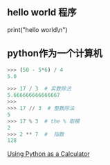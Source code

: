 ## hello world 程序
print("hello world\n")

## python作为一个计算机

```python
>>> (50 - 5*6) / 4
5.0

>>> 17 / 3  # 实数除法
5.666666666666667
>>>
>>> 17 // 3  # 整数除法
5
>>> 17 % 3  # the % 取模
2
>>> 2 ** 7  #  指数
128
```











[Using Python as a Calculator](https://docs.python.org/3/tutorial/introduction.html#using-python-as-a-calculator)

